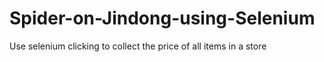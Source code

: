 # Spider-on-Jindong-using-Selenium
Use selenium clicking to collect the price of all items in a store

